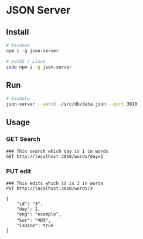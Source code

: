 # JSON Server
## Install
```powershell
# Windows
npm i -g json-server
```
```bash
# macOS / Linux
sudo npm i -g json-server
```
## Run
```bash
# Example 
json-server --watch ./src/db/data.json --port 3010
```
## Usage
### GET Search
```http
### This search which day is 1 in words
GET http://localhost:3010/words?day=1
```
### PUT edit
```http
### This edits which id is 3 in words
PUT http://localhost:3010/words/3

{
    "id": "3",
    "day": 1,
    "eng": "example",
    "kor": "예제",
    "isDone": true
}
```
